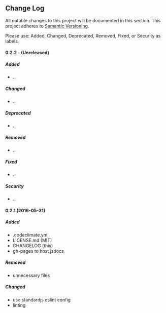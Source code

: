 ## Change Log

All notable changes to this project will be documented in this section. This
project adheres to [Semantic Versioning](http://semver.org/).

Please use: Added, Changed, Deprecated, Removed, Fixed, or Security as labels.
<br>

#### 0.2.2 - (Unreleased)
##### Added
* ...

##### Changed
* ...

##### Deprecated
* ...

##### Removed
* ...

##### Fixed
* ...

##### Security
* ...

#### 0.2.1 (2016-05-31)
##### Added
* .codeclimate.yml
* LICENSE.md (MIT)
* CHANGELOG (this)
* gh-pages to host jsdocs

##### Removed
* unnecessary files

##### Changed
* use standardjs eslint config
* linting
